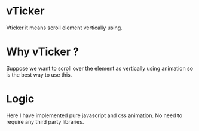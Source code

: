 # vTicker

Vticker it means scroll element vertically using.

# Why vTicker ?

Suppose we want to scroll over the element as vertically using animation so is the best way to use this.

# Logic

Here I have implemented pure javascript and css animation. No need to require any third party libraries.